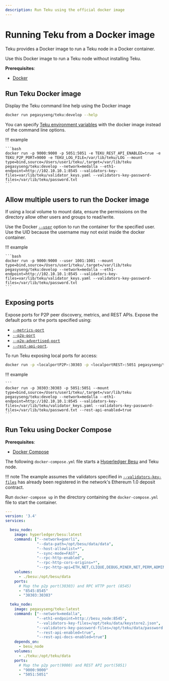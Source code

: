```yaml
---
description: Run Teku using the official docker image
---
```


# Running Teku from a Docker image

Teku provides a Docker image to run a Teku node in a Docker container.

Use this Docker image to run a Teku node without installing Teku.

**Prerequisites**:

* [Docker](https://docs.docker.com/install/)

## Run Teku Docker image

Display the Teku command line help using the Docker image

```bash
docker run pegasyseng/teku:develop --help
```

You can specify
[Teku environment variables](../../Reference/CLI/CLI-Syntax.md#teku-environment-variables) with the
docker image instead of the command line options.

!!! example

    ```bash
    docker run -p 9000:9000 -p 5051:5051 -e TEKU_REST_API_ENABLED=true -e TEKU_P2P_PORT=9000 -e TEKU_LOG_FILE=/var/lib/teku/LOG --mount type=bind,source=/Users/user1/teku/,target=/var/lib/teku pegasyseng/teku:develop --network=medalla --eth1-endpoint=http://102.10.10.1:8545 --validators-key-files=var/lib/teku/validator_keys.yaml --validators-key-password-files=/var/lib/teku/password.txt
    ```

## Allow multiple users to run the Docker image

If using a local volume  to mount data, ensure the permissions on the directory allow other
users and groups to read/write.

Use the Docker [`--user`](https://docs.docker.com/engine/reference/commandline/run/) option to run
the container for the specified user. Use the UID because the username may not exist inside the
docker container.

!!! example

    ```bash
    docker run -p 9000:9000 --user 1001:1001 --mount type=bind,source=/Users/user1/teku/,target=/var/lib/teku pegasyseng/teku:develop --network=medalla --eth1-endpoint=http://102.10.10.1:8545 --validators-key-files=var/lib/teku/validator_keys.yaml --validators-key-password-files=/var/lib/teku/password.txt
    ```

## Exposing ports

Expose ports for P2P peer discovery, metrics, and REST APIs. Expose the default ports or the ports
specified using:

* [`--metrics-port`](../../Reference/CLI/CLI-Syntax.md#metrics-port)
* [`--p2p-port`](../../Reference/CLI/CLI-Syntax.md#p2p-port)
* [`--p2p-advertised-port`](../../Reference/CLI/CLI-Syntax.md#p2p-advertised-port)
* [`--rest-api-port`](../../Reference/CLI/CLI-Syntax.md#rest-api-port).

To run Teku exposing local ports for access:

```bash
docker run -p <localportP2P>:30303 -p <localportREST>:5051 pegasyseng/teku:develop --network=<NETWORK> --eth1-endpoint=<URL> --validators-key-files=<FILE> --validators-key-password-files=<FILE> --rest-api-enabled=true
```

!!! example

    ```
    docker run -p 30303:30303 -p 5051:5051 --mount type=bind,source=/Users/user1/teku/,target=/var/lib/teku pegasyseng/teku:develop --network=medalla --eth1-endpoint=http://102.10.10.1:8545 --validators-key-files=/var/lib/teku/validator_keys.yaml --validators-key-password-files=/var/lib/teku/password.txt --rest-api-enabled=true
    ```

## Run Teku using Docker Compose

**Prerequisites**:

* [Docker Compose](https://docs.docker.com/compose/)

The following `docker-compose.yml` file starts a [Hyperledger Besu] and Teku node.

!!! note
    The example assumes the validators specified in [`--validators-key-files`](../../Reference/CLI/CLI-Syntax.md#validators-key-files) has already been registered in the network's Ethereum 1.0 deposit contract.

Run `docker-compose up` in the directory containing the `docker-compose.yml` file
to start the container.

```yaml
---
version: '3.4'
services:

  besu_node:
    image: hyperledger/besu:latest
    command: ["--network=goerli",
              "--data-path=/opt/besu/data/data",
              "--host-allowlist=*",
              "--sync-mode=FAST",
              "--rpc-http-enabled",
              "--rpc-http-cors-origins=*",
              "--rpc-http-api=ETH,NET,CLIQUE,DEBUG,MINER,NET,PERM,ADMIN,EEA,TXPOOL,PRIV,WEB3"]
    volumes:
      - ./besu:/opt/besu/data
    ports:
      # Map the p2p port(30303) and RPC HTTP port (8545) 
      - "8545:8545"
      - "30303:30303"

  teku_node:
    image: pegasyseng/teku:latest
    command: ["--network=medalla",
              "--eth1-endpoint=http://besu_node:8545",
              "--validators-key-files=/opt/teku/data/keystore2.json",
              "--validators-key-password-files=/opt/teku/data/password.txt",
              "--rest-api-enabled=true",
              "--rest-api-docs-enabled=true"]
    depends_on:
      - besu_node
    volumes:
      - ./teku:/opt/teku/data
    ports:
      # Map the p2p port(9000) and REST API port(5051)
      - "9000:9000"
      - "5051:5051"
```

<!-- Links -->
[Hyperledger Besu]: https://besu.hyperledger.org/en/stable/

